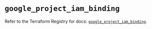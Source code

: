 # `google_project_iam_binding`

Refer to the Terraform Registry for docs: [`google_project_iam_binding`](https://registry.terraform.io/providers/hashicorp/google-beta/5.29.0/docs/resources/google_project_iam_binding).
